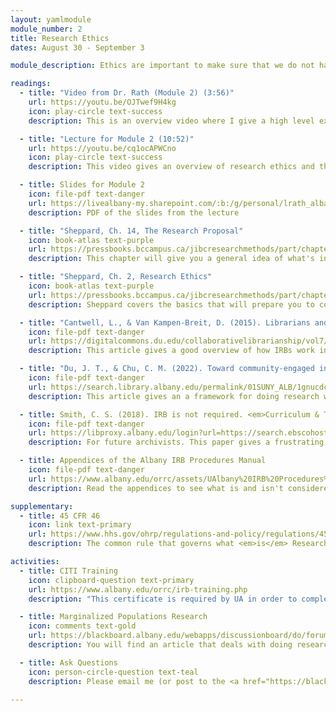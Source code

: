 ```yaml
---
layout: yamlmodule
module_number: 2
title: Research Ethics
dates: August 30 - September 3

module_description: Ethics are important to make sure that we do not harm participants. Ethics covers content such as safety, privacy, confidentiality, and respect for participants.

readings:
  - title: "Video from Dr. Rath (Module 2) (3:56)"
    url: https://youtu.be/OJTwef9H4kg
    icon: play-circle text-success
    description: This is an overview video where I give a high level explanation of the readings and describe this week's tasks.

  - title: "Lecture for Module 2 (10:52)"
    url: https://youtu.be/cq1ocAPWCno
    icon: play-circle text-success
    description: This video gives an overview of research ethics and the IRB process.

  - title: Slides for Module 2
    icon: file-pdf text-danger
    url: https://livealbany-my.sharepoint.com/:b:/g/personal/lrath_albany_edu/EWbhtDgrBmZOtLheMm_TYD0BGWmz3XFvPfkWMlmJw-PHzg?e=DtNyny
    description: PDF of the slides from the lecture

  - title: "Sheppard, Ch. 14, The Research Proposal"
    icon: book-atlas text-purple
    url: https://pressbooks.bccampus.ca/jibcresearchmethods/part/chapter-13-2/
    description: This chapter will give you a general idea of what's involved in your final project.

  - title: "Sheppard, Ch. 2, Research Ethics"
    icon: book-atlas text-purple
    url: https://pressbooks.bccampus.ca/jibcresearchmethods/part/chapter-2/
    description: Sheppard covers the basics that will prepare you to complete the CITI training.

  - title: "Cantwell, L., & Van Kampen-Breit, D. (2015). Librarians and the Institutional Review Board (IRB): Relationships matter. <em>Collaborative Librarianship 7</em>(2), 66-78."
    icon: file-pdf text-danger
    url: https://digitalcommons.du.edu/collaborativelibrarianship/vol7/iss2/4/
    description: This article gives a good overview of how IRBs work in practice as well as three potential ways a librarian could be involved with an IRB.

  - title: "Du, J. T., & Chu, C. M. (2022). Toward community-engaged information behavior research: A methodological framework. <em>Library & Information Science Research,</em> 101189."
    icon: file-pdf text-danger
    url: https://search.library.albany.edu/permalink/01SUNY_ALB/1gnucdc/cdi_crossref_primary_10_1016_j_lisr_2022_101189
    description: This article gives an a framework for doing research with an indigenous population.

  - title: Smith, C. S. (2018). IRB is not required. <em>Curriculum & Teaching Dialogue, 20</em>(1/2), 137-142.
    icon: file-pdf text-danger
    url: https://libproxy.albany.edu/login?url=https://search.ebscohost.com/login.aspx?direct=true&AuthType=ip,sso&db=a2h&AN=131343488&site=ehost-live
    description: For future archivists. This paper gives a frustrating account of a student's experience working with an IRB to obtain approval to complete an oral history project.

  - title: Appendices of the Albany IRB Procedures Manual
    icon: file-pdf text-danger
    url: https://www.albany.edu/orrc/assets/UAlbany%20IRB%20Procedures%20Manual%202022.pdf
    description: Read the appendices to see what is and isn't considered Research at UAlbany.

supplementary:
  - title: 45 CFR 46
    icon: link text-primary
    url: https://www.hhs.gov/ohrp/regulations-and-policy/regulations/45-cfr-46/index.html
    description: The common rule that governs what <em>is</em> Research.

activities:
  - title: CITI Training
    icon: clipboard-question text-primary
    url: https://www.albany.edu/orrc/irb-training.php
    description: "This certificate is required by UA in order to complete human subjects research. You must complete the entire 13 module course, <strong>IRB: Human Subject Research (Investigators, Advisors)</strong>. When finished, upload your certificate to Blackboard."

  - title: Marginalized Populations Research
    icon: comments text-gold
    url: https://blackboard.albany.edu/webapps/discussionboard/do/forum?action=list_threads&course_id=_174705_1&nav=discussion_board_entry&conf_id=_283757_1&forum_id=_613448_1
    description: You will find an article that deals with doing research with a marginalized community, summarize it (50-100 words) and then explain for everyone how the researchers conducted their study ethically. Then, respond to two classmates.

  - title: Ask Questions
    icon: person-circle-question text-teal
    description: Please email me (or post to the <a href="https://blackboard.albany.edu/webapps/discussionboard/do/forum?action=list_threads&course_id=_170260_1&nav=discussion_board_entry&conf_id=_276906_1&forum_id=_583025_1" target="_blank">Ask a Question discussion board</a>) any questions you have about the research proposal assignment.

---
```

